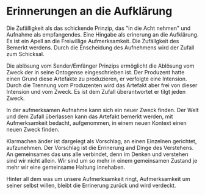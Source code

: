 # Erinnerungen an die Aufklärung

Die Zufälligkeit als das schickende Prinzip, das "in die Acht nehmen" und Aufnahme als empfangendes.
Eine Hingabe als erinerung an die Aufklärung.
Es ist ein Apell an die Freiwillige Aufmerksamkeit.
Die Zufällgkeit des Bemerkt werdens.
Durch die Enscheidung des Aufnehmens wird der Zufall zum Schicksal.

Die ablösung vom Sender/Emfänger Prinzips ermöglicht die Ablösung vom Zweck der in seine Ontogense eingeschrieben ist. Der Produzent hatte einen Grund diese Artefakte zu produzieren, er verfolgte eine Intension. Durch die Trennung vom Produzenten wird das Artefakt aber frei von dieser Intension und vom Zweck. Es ist dem Zufall überantwortet er tilgt jeden Zweck.

In der aufmerksamen Aufnahme kann sich ein neuer Zweck finden. Der Welt und dem Zufall überlassen kann das Artefakt bemerkt werden, mit Aufmerksamkeit bedacht, aufgenommen, in einem neuen Kontext einen neuen Zweck finden. 

Klarmachen änder ist dargelegt als Vorschlag, an einen Einzelnen gerichtet, aufzunehmen.
Der Vorschlag ist die Errinerung and Dinge des Verstehens. An gemeinsames das uns alle verbindet, denn im Denken und verstehen sind wir nicht allein. 
Wir sind um so mehr in einem gemeinsamen Zustand je mehr wir eine gemeinsame Haltung innehaben.

Hinter all dem was um unsere Aufmerksamkeit ringt, Aufmerksamkeit um seiner selbst willen, bleibt die Errinerung zurück und wird verdeckt. 



